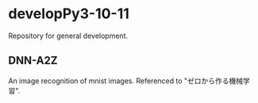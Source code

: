 # developPy3-10-11
Repository for general development.

## DNN-A2Z
An image recognition of mnist images.
Referenced to "ゼロから作る機械学習".